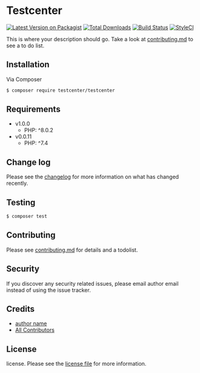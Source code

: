 # Testcenter

[![Latest Version on Packagist][ico-version]][link-packagist]
[![Total Downloads][ico-downloads]][link-downloads]
[![Build Status][ico-travis]][link-travis]
[![StyleCI][ico-styleci]][link-styleci]

This is where your description should go. Take a look at [contributing.md](contributing.md) to see a to do list.

## Installation

Via Composer

``` bash
$ composer require testcenter/testcenter
```

## Requirements
- v1.0.0
  - PHP: ^8.0.2
- v0.0.11
  - PHP: ^7.4

## Change log

Please see the [changelog](changelog.md) for more information on what has changed recently.

## Testing

``` bash
$ composer test
```

## Contributing

Please see [contributing.md](contributing.md) for details and a todolist.

## Security

If you discover any security related issues, please email author email instead of using the issue tracker.

## Credits

- [author name][link-author]
- [All Contributors][link-contributors]

## License

license. Please see the [license file](license.md) for more information.

[ico-version]: https://img.shields.io/packagist/v/testcenter/testcenter.svg?style=flat-square
[ico-downloads]: https://img.shields.io/packagist/dt/testcenter/testcenter.svg?style=flat-square
[ico-travis]: https://img.shields.io/travis/testcenter/testcenter/master.svg?style=flat-square
[ico-styleci]: https://styleci.io/repos/12345678/shield

[link-packagist]: https://packagist.org/packages/testcenter/testcenter
[link-downloads]: https://packagist.org/packages/testcenter/testcenter
[link-travis]: https://travis-ci.org/testcenter/testcenter
[link-styleci]: https://styleci.io/repos/12345678
[link-author]: https://github.com/testcenter
[link-contributors]: ../../contributors
